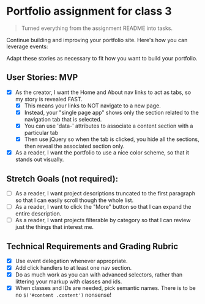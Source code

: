 # Portfolio assignment for class 3
> Turned everything from the assignment README into tasks.

Continue building and improving your portfolio site. Here's how you can leverage events:

Adapt these stories as necessary to fit how you want to build your portfolio.

## User Stories: MVP
  - [x] As the creator, I want the Home and About nav links to act as tabs, so my story is revealed FAST.
    - [x] This means your links to NOT navigate to a new page.
    - [x] Instead, your "single page app" shows only the section related to the navigation tab that is selected.
    - [x] You can use 'data-' attributes to associate a content section with a particular tab
    - [x] Then use jQuery so when the tab is clicked, you hide all the sections, then reveal the associated section only.
  - [x] As a reader, I want the portfolio to use a nice color scheme, so that it stands out visually.

## Stretch Goals (not required):
  - [ ] As a reader, I want project descriptions truncated to the first paragraph so that I can easily scroll though the whole list.
  - [ ] As a reader, I want to click the "More" button so that I can expand the entire description.
  - [ ] As a reader, I want projects filterable by category so that I can review just the things that interest me.

## Technical Requirements and Grading Rubric
  - [x] Use event delegation whenever appropriate.
  - [x] Add click handlers to at least one nav section.
  - [x] Do as much work as you can with advanced selectors, rather than littering your markup with classes and ids.
  - [x] When classes and IDs are needed, pick semantic names. There is to be no `$('#content .content')` nonsense!
